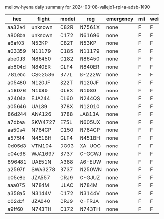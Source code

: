 mellow-hyena daily summary for 2024-03-08-vallejo1-rpi4a-adsb-1090

|hex|flight|model|reg|emergency|mil|weirdo|
|--|--|--|--|--|--|--|
|aa32e4|unknown|C82R|N7561X|none|F|F|
|a808ba|unknown|C172|N61696|none|F|F|
|a6af03|N53KP|C82T|N53KP|none|F|F|
|a03359|N11179|C185|N11179|none|F|F|
|abe0d3|N86450|C182|N86450|none|F|F|
|ab804d|N840ER|GLF4|N840ER|none|F|F|
|781ebc|CSG2536|B77L|B-222W|none|F|F|
|a05480|N120JF|S22T|N120JF|none|F|F|
|a18976|N1989|GLEX|N1989|none|F|F|
|a2404a|EJA244|CL60|N244QS|none|F|F|
|a05646|UAL39|B78X|N12010|none|F|F|
|86d244|ANA126|B788|JA813A|none|F|F|
|a7dbaa|SKW4727|E75L|N605UX|none|F|F|
|aa50a4|N764CP|C150|N764CP|none|F|F|
|a575f4|N451BH|GLF4|N451BH|none|F|F|
|0d05d3|VTM194|DC93|XA-UOG|none|F|F|
|c04c36|WJA1697|B737|C-GCWJ|none|F|F|
|896481|UAE51N|A388|A6-EUW|none|F|F|
|a2597f|SWA3278|B737|N250WN|none|F|F|
|c05e8e|JZA557|CRJ9|C-GJUZ|none|F|F|
|aaa075|N784M|ULAC|N784M|none|F|F|
|a358a5|N3144V|C172|N3144V|none|F|F|
|c02dcf|JZA840|CRJ9|C-FRJA|none|F|F|
|a9ff60|N743TH|C172|N743TH|none|F|F|
